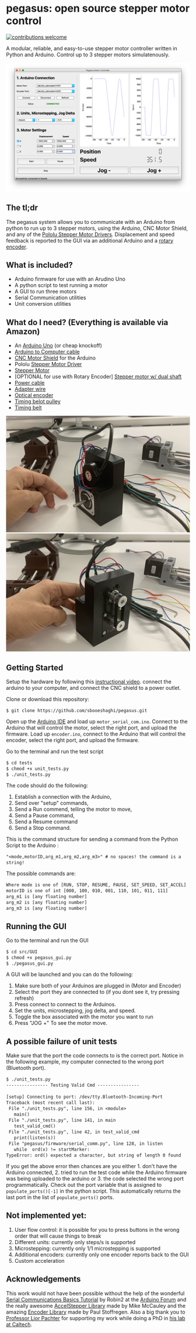 # pegasus: open source stepper motor control

[![contributions welcome](https://img.shields.io/badge/contributions-welcome-brightgreen.svg?style=flat)](https://github.com/dwyl/esta/issues)

A modular, reliable, and easy-to-use stepper motor controller written in Python and Arduino. Control up to 3 stepper motors simulatenously.

![poseidon_logo](docs/example.png)

## The tl;dr

The pegasus system allows you to communicate with an Arduino from python to run up to 3 stepper motors, using the Arduino, CNC Motor Shield, and any of the [Pololu Stepper Motor Drivers](https://www.pololu.com/category/120/stepper-motor-drivers). Displacement and speed feedback is reported to the GUI via an additional Arduino and a [rotary encoder](https://www.amazon.com/Signswise-Incremental-Encoder-Dc5-24v-Voltage/dp/B00UTIFCVA/ref=sr_1_3?keywords=rotary+encoder&qid=1572125510&sr=8-3).

## What is included?
* Arduino firmware for use with an Arudino Uno
* A python script to test running a motor
* A GUI to run three motors 
* Serial Communication utilities
* Unit conversion utilities

## What do I need? (Everything is available via Amazon)
* An [Arduino Uno](https://www.amazon.com/Arduino-A000066-ARDUINO-UNO-R3/dp/B008GRTSV6/ref=sr_1_3?keywords=arduino&qid=1570988503&sr=8-3) (or cheap knockoff)
* [Arduino to Computer cable](https://www.amazon.com/AmazonBasics-USB-2-0-Cable-Male/dp/B00NH11KIK/ref=sr_1_3?keywords=arduino+cable&qid=1570989005&sr=8-3)
* [CNC Motor Shield](https://www.amazon.com/HiLetgo®-Engraver-Printer-Expansion-Arduino/dp/B01D2HL9T8/ref=sr_1_5?keywords=cnc+motor+shield&qid=1570988531&sr=8-5) for the Arduino
* Pololu [Stepper Motor Driver](https://www.amazon.com/KINGPRINT-DRV8825-Stepper-Driver-Printer/dp/B075XH1TSJ/ref=sr_1_4?keywords=pololu+stepper+motor+driver&qid=1570988556&sr=8-4)
* [Stepper Motor](https://www.amazon.com/STEPPERONLINE-Stepper-Bipolar-Connector-compatible/dp/B00PNEQKC0/ref=sr_1_4?keywords=stepper+motor&qid=1570988610&sr=8-4)
* [OPTIONAL for use with Rotary Encoder] [Stepper motor w/ dual shaft](https://www.amazon.com/Double-Stepper-Bipolar-4-wires-Pinter/dp/B00W98YK5M/ref=sr_1_11?keywords=stepper+motor+dual+shaft&qid=1572125910&s=industrial&sr=1-11)
* [Power cable](https://www.amazon.com/ALITOVE-Converter-5-5x2-1mm-100V-240V-Security/dp/B078RT3ZPS/ref=sr_1_12?keywords=power+cable+to+terminal&qid=1570988714&sr=8-12)
* [Adapter wire](https://www.amazon.com/43x2pcs-Connectors-Security-Lighting-MILAPEAK/dp/B072BXB2Y8/ref=sr_1_11?keywords=power+cable+to+terminal&qid=1570988714&sr=8-11)
* [Optical encoder](https://www.amazon.com/Signswise-Incremental-Encoder-Dc5-24v-Voltage/dp/B00UTIFCVA/ref=sr_1_3?keywords=rotary+encoder&qid=1572125510&sr=8-3)
*  [Timing belot pulley](https://www.amazon.com/Qunqi-Aluminum-Timing-Pulley-Printer/dp/B01IMR6OR0/ref=sr_1_19?keywords=stepper+motor+timing+belt&qid=1572125697&sr=8-19)
* [Timing belt](https://www.amazon.com/iOrion-Printer-Timing-Closed-Rubber/dp/B07KK86NYX/ref=sr_1_9?keywords=stepper+motor+timing+belt&qid=1572125757&sr=8-9)

![encoder_1](docs/encoder_1.jpg)
![encoder_2](docs/encoder_2.jpg)

## Getting Started
Setup the hardware by following this [instructional video](https://www.youtube.com/watch?v=Xl02fsRCJ7U). connect the arduino to your computer, and connect the CNC shield to a power outlet.

Clone or download this repository:
```
$ git clone https://github.com/sbooeshaghi/pegasus.git
```

Open up the [Arduino IDE](https://www.arduino.cc/en/main/software) and load up `motor_serial_com.ino`. Connect to the Arduino that will control the motor, select the right port, and upload the firmware. Load up `encoder.ino`, connect to the Arduino that will control the encoder, select the right port, and upload the firmware.

Go to the terminal and run the test script
```
$ cd tests
$ chmod +x unit_tests.py
$ ./unit_tests.py
```

The code should do the following:
1. Establish a connection with the Arduino,
2. Send over "setup" commands,
3. Send a Run commend, telling the motor to move,
4. Send a Pause command, 
5. Send a Resume command
6. Send a Stop command.

This is the command structure for sending a command from the Python Script to the Arduino :
```
"<mode,motorID,arg_m1,arg_m2,arg_m3>" # no spaces! the command is a string!
```

The possible commands are:
```
Where mode is one of [RUN, STOP, RESUME, PAUSE, SET_SPEED, SET_ACCEL]
motorID is one of int [000, 100, 010, 001, 110, 101, 011, 111] 
arg_m1 is [any floating number]
arg_m2 is [any floating number]
arg_m3 is [any floating number]
```

## Running the GUI
Go to the terminal and run the GUI 
```
$ cd src/GUI
$ chmod +x pegasus_gui.py
$ ./pegasus_gui.py
```

A GUI will be launched and you can do the following:
1. Make sure both of your Arduinos are plugged in (Motor and Encoder)
2. Select the port they are connected to (if you dont see it, try pressing refresh)
3. Press connect to connect to the Arduinos.
4. Set the units, microstepping, jog delta, and speed.
5. Toggle the box associated with the motor you want to run
6. Press "JOG +" To see the motor move.

## A possible failure of unit tests
Make sure that the port the code connects to is the correct port. Notice in the following example, my computer connected to the wrong port (Bluetooth port). 

 ```
 $ ./unit_tests.py
---------------- Testing Valid Cmd ----------------

[setup] Connecting to port: /dev/tty.Bluetooth-Incoming-Port
Traceback (most recent call last):
  File "./unit_tests.py", line 156, in <module>
    main()
  File "./unit_tests.py", line 141, in main
    test_valid_cmd()
  File "./unit_tests.py", line 42, in test_valid_cmd
    print(listen(s))
  File "pegasus/firmware/serial_comm.py", line 128, in listen
    while  ord(x) != startMarker:
TypeError: ord() expected a character, but string of length 0 found
```

If you get the above error then chances are you either 1. don't have the Arduino connected, 2. tried to run the test code while the Arduino firmware was being uploaded to the arduino or 3. the code selected the wrong port programmatically. Check out the port variable that is assigned to `populate_ports()[-1]` in the python script. This automatically returns the last port in the list of `populate_ports()` ports.

## Not implemented yet:
1. User flow control: it is possible for you to press buttons in the wrong order that will cause things to break
2. Different units: currently only steps/s is supported
3. Microstepping: currently only 1/1 microstepping is supported
4. Additional encoders: currently only one encoder reports back to the GUI
5. Custom acceleration

## Acknowledgements
This work would not have been possible without the help of the wonderful [Serial Communications Basics Tutorial](https://forum.arduino.cc/index.php?topic=396450.0) by Robin2 at the [Arduino Forum](https://forum.arduino.cc/index.php) and the really awesome [AccelStepper Library](http://www.airspayce.com/mikem/arduino/AccelStepper/classAccelStepper.html) made by Mike McCauley and the amazing [Encoder Library](https://www.pjrc.com/teensy/td_libs_Encoder.html) made by Paul Stoffregen. Also a big thank you to [Professor Lior Pachter](https://liorpachter.wordpress.com) for supporting my work while doing a PhD in [his lab at Caltech](https://pachterlab.github.io).
